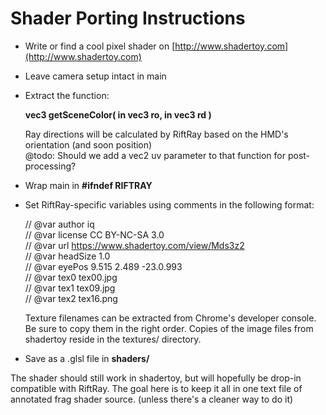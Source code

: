 # Shader Porting Instructions

- Write or find a cool pixel shader on [http://www.shadertoy.com](http://www.shadertoy.com)  
- Leave camera setup intact in main  
- Extract the function:  

    **vec3 getSceneColor( in vec3 ro, in vec3 rd )**

    Ray directions will be calculated by RiftRay based on the HMD's orientation (and soon position)  
    @todo: Should we add a vec2 uv parameter to that function for post-processing?  

- Wrap main in **#ifndef RIFTRAY**
- Set RiftRay-specific variables using comments in the following format:  


	// @var author iq  
	// @var license CC BY-NC-SA 3.0  
	// @var url https://www.shadertoy.com/view/Mds3z2  
	// @var headSize 1.0  
	// @var eyePos 9.515 2.489 -23.0.993  
	// @var tex0 tex00.jpg  
	// @var tex1 tex09.jpg  
	// @var tex2 tex16.png  
	
	Texture filenames can be extracted from Chrome's developer console. Be sure to copy them in the right order. Copies of the image files from shadertoy reside in the textures/ directory.

- Save as a .glsl file in **shaders/**

The shader should still work in shadertoy, but will hopefully be drop-in compatible with RiftRay. The goal here is to keep it all in one text file of annotated frag shader source. (unless there's a cleaner way to do it)
